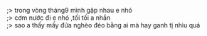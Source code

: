 ;> trong vòng tháng9 mình gặp nhau e nhó<br>
;> cơm nước đi e nhó ,tối tối a nhắn<br>
;> sao a thấy mấy đứa nghèo đéo bằng ai mà hay ganh tị nhìu quá
